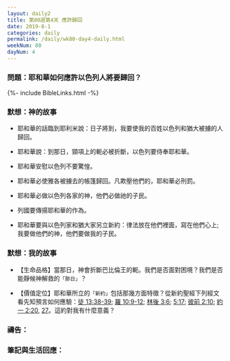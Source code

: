 ```yaml
---
layout: daily2
title: 第80週第4天 應許歸回
date: 2019-8-1
categories: daily
permalink: /daily/wk80-day4-daily.html
weekNum: 80
dayNum: 4
---
```


### 問題：耶和華如何應許以色列人將要歸回？

{%- include BibleLinks.html -%}

### 默想：神的故事
+ 耶和華的話臨到耶利米說：日子將到，我要使我的百姓以色列和猶大被擄的人歸回。

+ 耶和華說：到那日，頸項上的軛必被折斷，以色列要侍奉耶和華。

+ 耶和華安慰以色列不要驚惶。

+ 耶和華必使雅各被擄去的帳篷歸回。凡欺壓他們的，耶和華必刑罰。

+ 耶和華必做以色列各家的神，他們必做祂的子民。

+ 列國要傳揚耶和華的作為。

+ 耶和華要與以色列家和猶大家另立新約：律法放在他們裡面，寫在他們心上;我要做他們的神，他們要做我的子民。


### 默想：我的故事
+ 【生命品格】當那日，神會折斷巴比倫王的軛。我們是否面對困境？我們是否能靜候神解救的`「那日」`？

+ 【價值定位】耶和華所立的`「新約」`包括那幾方面特徵？從新約聖經下列經文看先知預言如何應驗：[徒 13:38-39](https://www.biblegateway.com/quicksearch/?quicksearch=徒13:38-39&qs_version=CUVMPT); [羅 10:9-12](https://www.biblegateway.com/quicksearch/?quicksearch=羅10:9-12&qs_version=CUVMPT); [林後 3:6](https://www.biblegateway.com/quicksearch/?quicksearch=林後3:6&qs_version=CUVMPT); [5:17](https://www.biblegateway.com/quicksearch/?quicksearch=林後5:17&qs_version=CUVMPT); [彼前 2:10](https://www.biblegateway.com/quicksearch/?quicksearch=彼前2:10&qs_version=CUVMPT); [約一 2:20](https://www.biblegateway.com/quicksearch/?quicksearch=約一2:20&qs_version=CUVMPT), [27](https://www.biblegateway.com/quicksearch/?quicksearch=約一2:27&qs_version=CUVMPT)。這約對我有什麼意義？


### 禱告：

### 筆記與生活回應：
